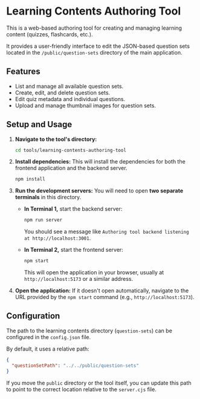 # Learning Contents Authoring Tool

This is a web-based authoring tool for creating and managing learning content (quizzes, flashcards, etc.).

It provides a user-friendly interface to edit the JSON-based question sets located in the `/public/question-sets` directory of the main application.

## Features

- List and manage all available question sets.
- Create, edit, and delete question sets.
- Edit quiz metadata and individual questions.
- Upload and manage thumbnail images for question sets.

## Setup and Usage

1.  **Navigate to the tool's directory:**
    ```sh
    cd tools/learning-contents-authoring-tool
    ```

2.  **Install dependencies:**
    This will install the dependencies for both the frontend application and the backend server.
    ```sh
    npm install
    ```

3.  **Run the development servers:**
    You will need to open **two separate terminals** in this directory.

    -   **In Terminal 1,** start the backend server:
        ```sh
        npm run server
        ```
        You should see a message like `Authoring tool backend listening at http://localhost:3001`.

    -   **In Terminal 2,** start the frontend server:
        ```sh
        npm start
        ```
        This will open the application in your browser, usually at `http://localhost:5173` or a similar address.

4.  **Open the application:**
    If it doesn't open automatically, navigate to the URL provided by the `npm start` command (e.g., `http://localhost:5173`).

## Configuration

The path to the learning contents directory (`question-sets`) can be configured in the `config.json` file.

By default, it uses a relative path:
```json
{
  "questionSetPath": "../../public/question-sets"
}
```

If you move the `public` directory or the tool itself, you can update this path to point to the correct location relative to the `server.cjs` file.
